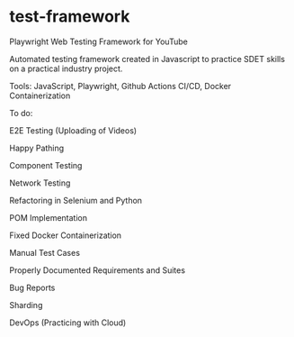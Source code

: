 # test-framework
Playwright Web Testing Framework for YouTube



Automated testing framework created in Javascript to practice SDET skills on a practical industry project.



Tools:
JavaScript, Playwright, Github Actions CI/CD, Docker Containerization



To do:

E2E Testing (Uploading of Videos)

Happy Pathing

Component Testing

Network Testing

Refactoring in Selenium and Python

POM Implementation

Fixed Docker Containerization

Manual Test Cases

Properly Documented Requirements and Suites

Bug Reports

Sharding

DevOps (Practicing with Cloud)
